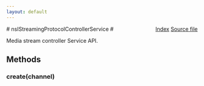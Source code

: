 ```yaml
---
layout: default
---
```

<div class='links' style='float:right'><a href="../index.html">Index</a>
<a href="http://dxr.mozilla.org/mozilla-central/source/netwerk/base/public/nsIStreamingProtocolService.idl">Source file</a>
</div>
# nsIStreamingProtocolControllerService #
  
Media stream controller Service API.  
  

## Methods ##

### create(channel) ###
